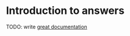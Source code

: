 # Introduction to answers

TODO: write [great documentation](http://jacobian.org/writing/great-documentation/what-to-write/)
